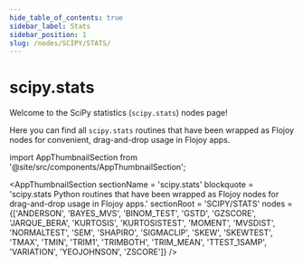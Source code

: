 ```yaml
---
hide_table_of_contents: true
sidebar_label: Stats
sidebar_position: 1
slug: /nodes/SCIPY/STATS/
---
```


# scipy.stats

Welcome to the SciPy statistics (`scipy.stats`) nodes page!

Here you can find all `scipy.stats` routines that have been wrapped as Flojoy nodes for convenient, drag-and-drop usage in Flojoy apps.

<!-- Custom component -->
import AppThumbnailSection from '@site/src/components/AppThumbnailSection';

<AppThumbnailSection
    sectionName = 'scipy.stats'
    blockquote = 'scipy.stats Python routines that have been wrapped as Flojoy nodes for drag-and-drop usage in Flojoy apps.'
    sectionRoot = 'SCIPY/STATS'
    nodes = {['ANDERSON', 'BAYES_MVS', 'BINOM_TEST', 'GSTD', 'GZSCORE', 'JARQUE_BERA', 'KURTOSIS', 'KURTOSISTEST', 'MOMENT', 'MVSDIST', 'NORMALTEST', 'SEM', 'SHAPIRO', 'SIGMACLIP', 'SKEW', 'SKEWTEST', 'TMAX', 'TMIN', 'TRIM1', 'TRIMBOTH', 'TRIM_MEAN', 'TTEST_1SAMP', 'VARIATION', 'YEOJOHNSON', 'ZSCORE']}
/>
